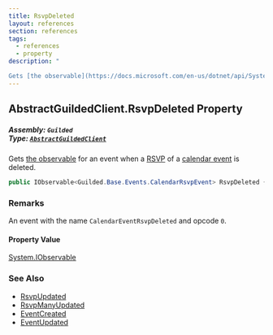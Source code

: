 ```yaml
---
title: RsvpDeleted
layout: references
section: references
tags:
  - references
  - property
description: "

Gets [the observable](https://docs.microsoft.com/en-us/dotnet/api/System.IObservable-1 'System.IObservable`1') for an event when a [RSVP](CalendarRsvp 'Guilded.Base.Content.CalendarRsvp') of a [calendar event](CalendarEvent 'Guilded.Base.Content.CalendarEvent') is deleted."
---
```


## AbstractGuildedClient.RsvpDeleted Property
##### **Assembly:** `Guilded`<br/>**Type:** [`AbstractGuildedClient`](AbstractGuildedClient 'Guilded.AbstractGuildedClient')

Gets [the observable](https://docs.microsoft.com/en-us/dotnet/api/System.IObservable-1 'System.IObservable`1') for an event when a [RSVP](CalendarRsvp 'Guilded.Base.Content.CalendarRsvp') of a [calendar event](CalendarEvent 'Guilded.Base.Content.CalendarEvent') is deleted.

```csharp
public IObservable<Guilded.Base.Events.CalendarRsvpEvent> RsvpDeleted { get; }
```

### Remarks
  
An event with the name `CalendarEventRsvpDeleted` and opcode `0`.

#### Property Value
[System.IObservable](https://docs.microsoft.com/en-us/dotnet/api/System.IObservable 'System.IObservable')

### See Also
- [RsvpUpdated](AbstractGuildedClient.RsvpUpdated 'Guilded.AbstractGuildedClient.RsvpUpdated')
- [RsvpManyUpdated](AbstractGuildedClient.RsvpManyUpdated 'Guilded.AbstractGuildedClient.RsvpManyUpdated')
- [EventCreated](AbstractGuildedClient.EventCreated 'Guilded.AbstractGuildedClient.EventCreated')
- [EventUpdated](AbstractGuildedClient.EventUpdated 'Guilded.AbstractGuildedClient.EventUpdated')